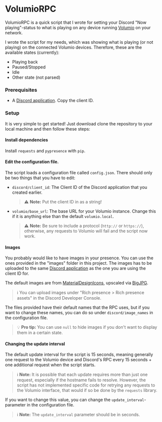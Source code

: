 # VolumioRPC

VolumioRPC is a quick script that I wrote for setting your Discord "Now playing"-status to what is playing on any device running [Volumio](https://volumio.org) on your network.

I wrote the script for my needs, which was showing what is playing (or not playing) on the connected Volumio devices. Therefore, these are the available states (currently):
* Playing back
* Paused/Stopped
* Idle 
* Other state (not parsed)

### Prerequisites
* A [Discord application](https://developer.discord.com/). Copy the client ID.

### Setup

It is very simple to get started! Just download clone the repository to your local machine and then follow these steps:

#### Install dependencies

Install `requests` and `pypresence` with `pip`.

#### Edit the configuration file.

The script loads a configuration file called `config.json`.
There should only be two things that you have to edit:
* `discord/client_id`: The Client ID of the Discord application that you created earlier. 
  > ⚠ **Note:** Put the client ID in as a string!
* `volumio/base_url`: The base URL for your Volumio instance. Change this if it is anything else than the default `volumio.local`.
    > ⚠ **Note:** Be sure to include a protocol (`http://` or `https://`), otherwise, any requests to Volumio will fail and the script now work.

#### Images

You probably would like to have images in your presence.
You can use the ones provided in the "images" folder in this project.
The images has to be uploaded to the same [Discord application](https://developer.discord.com/) as the one you are using the client ID for.

The default images are from [MaterialDesignIcons](https://materialdesignicons.com), upscaled via [BigJPG](bigjpg.com).
> ℹ You can upload images under "Rich presence > Rich presence assets" in the Discord Developer Console.

The files provided have their default names that the RPC uses, but if you want to change these names, you can do so under `discord/image_names` in the configuration file.

> 💡 **Pro tip:** You can use `null` to hide images if you don't want to display them in a certain state.

#### Changing the update interval

The default update interval for the script is 15 seconds, meaning generally one request to the Volumio device and Discord's RPC
every 15 seconds + one additional request when the script starts. 
> ℹ **Note:** It is possible that each update requires more than just one request, especially if the hostname fails to resolve. However, the script has not implemented specific code for retrying any requests to the Volumio interface, that would if so be done by the `requests` library.

If you want to change this value, you can change the `update_interval`-parameter in the configuration file.

> ℹ **Note:** The `update_interval` parameter should be in seconds.
